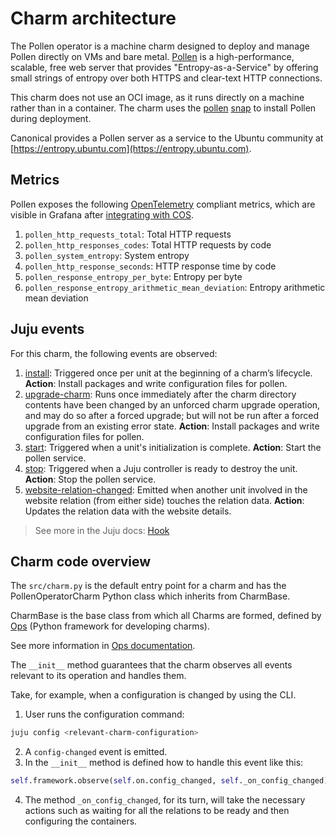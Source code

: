 # Charm architecture

​The Pollen operator is a machine charm designed to deploy and manage Pollen directly on VMs and bare metal. [Pollen](https://github.com/dustinkirkland/pollen) is a high-performance, scalable, free web server that provides "Entropy-as-a-Service" by offering small strings of entropy over both HTTPS and clear-text HTTP connections.

This charm does not use an OCI image, as it runs directly on a machine rather than in a container. The charm uses the [pollen](https://github.com/canonical/pollen/blob/main/snap/snapcraft.yaml) [snap](https://ubuntu.com/core/docs/snaps-in-ubuntu-core) to install Pollen during deployment.

Canonical provides a Pollen server as a service to the Ubuntu community at [https://entropy.ubuntu.com](https://entropy.ubuntu.com).

## Metrics

Pollen exposes the following [OpenTelemetry](https://opentelemetry.io/docs/specs/otel/metrics/) compliant metrics, which are visible in Grafana after [integrating with COS](https://charmhub.io/pollen/docs/how-to-relate-to-cos).

1. `pollen_http_requests_total`: Total HTTP requests
2. `pollen_http_responses_codes`: Total HTTP requests by code
3. `pollen_system_entropy`: System entropy
4. `pollen_http_response_seconds`: HTTP response time by code
5. `pollen_response_entropy_per_byte`: Entropy per byte
6. `pollen_response_entropy_arithmetic_mean_deviation`: Entropy arithmetic mean deviation

## Juju events

For this charm, the following events are observed:

1. [install](https://documentation.ubuntu.com/juju/latest/reference/hook/index.html#install): Triggered once per unit at the beginning of a charm’s lifecycle. **Action**: Install packages and write configuration files for pollen.
2. [upgrade-charm](https://documentation.ubuntu.com/juju/latest/reference/hook/index.html#upgrade-charm): Runs once immediately after the charm directory contents have been changed by an unforced charm upgrade operation, and may do so after a forced upgrade; but will not be run after a forced upgrade from an existing error state. **Action**: Install packages and write configuration files for pollen.
3. [start](https://documentation.ubuntu.com/juju/latest/reference/hook/index.html#start): Triggered when a unit's initialization is complete. **Action**: Start the pollen service.
4. [stop](https://documentation.ubuntu.com/juju/latest/reference/hook/index.html#stop): Triggered when a Juju controller is ready to destroy the unit. **Action**: Stop the pollen service.
5. [website-relation-changed](https://documentation.ubuntu.com/juju/latest/reference/hook/index.html#endpoint-relation-changed): Emitted when another unit involved in the website relation (from either side) touches the relation data. **Action**: Updates the relation data with the website details.

> See more in the Juju docs: [Hook](https://documentation.ubuntu.com/juju/latest/user/reference/hook/)

## Charm code overview

The `src/charm.py` is the default entry point for a charm and has the PollenOperatorCharm Python class which inherits from CharmBase.

CharmBase is the base class from which all Charms are formed, defined by [Ops](https://ops.readthedocs.io/en/latest/) (Python framework for developing charms).

See more information in [Ops documentation](https://juju.is/docs/sdk/ops).

The `__init__` method guarantees that the charm observes all events relevant to its operation and handles them.

Take, for example, when a configuration is changed by using the CLI.

1. User runs the configuration command:
```bash
juju config <relevant-charm-configuration>
```
2. A `config-changed` event is emitted.
3. In the `__init__` method is defined how to handle this event like this:
```python
self.framework.observe(self.on.config_changed, self._on_config_changed)
```
4. The method `_on_config_changed`, for its turn, will take the necessary actions such as waiting for all the relations to be ready and then configuring the containers.
